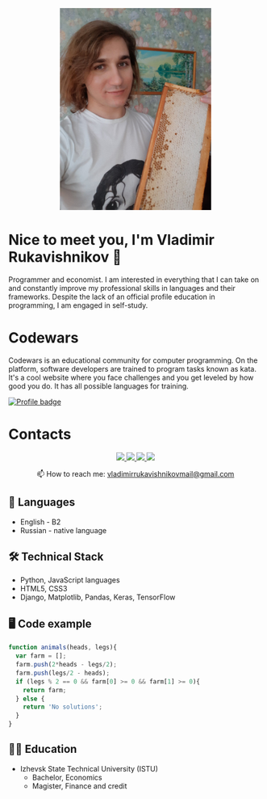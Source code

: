 <p align='center'>
<img src="Rukavishnikov.jpg" width="300" height="400">
</p>

# Nice to meet you, I'm Vladimir Rukavishnikov 👋
Programmer and economist. I am interested in everything that I can take on and constantly improve my professional skills in languages and their frameworks. Despite the lack of an official profile education in programming, I am engaged in self-study.

# Codewars
Codewars is an educational community for computer programming. On the platform, software developers are trained to program tasks known as kata.
It's a cool website where you face challenges and you get leveled by how good you do. It has all possible languages for training.

[![Profile badge](https://www.codewars.com/users/HungryVovka/badges/large)](https://www.codewars.com/users/HungryVovka)

# Contacts
<p align='center'>
   <a href="https://www.linkedin.com/in/hungryvovka/">
       <img src="https://img.shields.io/badge/linkedin-%230077B5.svg?&style=for-the-badge&logo=linkedin&logoColor=white"/>
   </a>
   <a href="https://twitter.com/HungryVovka">
       <img src="https://img.shields.io/badge/Twitter-1DA1F2?style=for-the-badge&logo=twitter&logoColor=white"/>
   </a>
   <a href="https://t.me/HungryVovka">
       <img src="https://img.shields.io/badge/Telegram-2CA5E0?style=for-the-badge&logo=telegram&logoColor=white"/>
   </a>
   <a href="https://github.com/HungryVovka">
       <img src="https://img.shields.io/badge/GitHub-100000?style=for-the-badge&logo=github&logoColor=white"/>
   </a>
<p align='center'>
   📫 How to reach me: <a href='vladimirrukavishnikovmail@gmail.com'>vladimirrukavishnikovmail@gmail.com</a>
</p>

## 💬 Languages
*   English - B2
*   Russian - native language

## 🛠 Technical Stack
*   Python, JavaScript languages
*   HTML5, CSS3
*   Django, Matplotlib, Pandas, Keras, TensorFlow

## 🖥️ Code example
```javascript
function animals(heads, legs){
  var farm = [];
  farm.push(2*heads - legs/2);
  farm.push(legs/2 - heads);
  if (legs % 2 == 0 && farm[0] >= 0 && farm[1] >= 0){
    return farm;
  } else {
    return 'No solutions';
  }
}
```
## 👨‍🎓 Education
* Izhevsk State Technical University (ISTU)
  + Bachelor, Economics
  + Magister, Finance and credit
